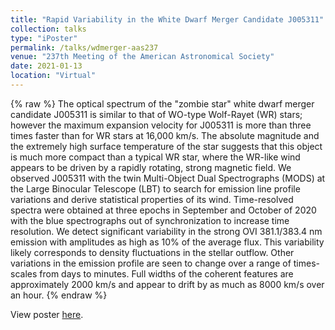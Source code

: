 ```yaml
---
title: "Rapid Variability in the White Dwarf Merger Candidate J005311"
collection: talks
type: "iPoster"
permalink: /talks/wdmerger-aas237
venue: "237th Meeting of the American Astronomical Society"
date: 2021-01-13
location: "Virtual"
---
```


{% raw %}
The optical spectrum of the "zombie star" white dwarf merger candidate J005311 is similar to that of WO-type Wolf-Rayet (WR) stars; however the maximum expansion velocity for J005311 is more than three times faster than for WR stars at 16,000 km/s. The absolute magnitude and the extremely high surface temperature of the star suggests that this object is much more compact than a typical WR star, where the WR-like wind appears to be driven by a rapidly rotating, strong magnetic field. We observed J005311 with the twin Multi-Object Dual Spectrographs (MODS) at the Large Binocular Telescope (LBT) to search for emission line profile variations and derive statistical properties of its wind. Time-resolved spectra were obtained at three epochs in September and October of 2020 with the blue spectrographs out of synchronization to increase time resolution. We detect significant variability in the strong OVI 381.1/383.4 nm emission with amplitudes as high as 10% of the average flux. This variability likely corresponds to density fluctuations in the stellar outflow. Other variations in the emission profile are seen to change over a range of times-scales from days to minutes. Full widths of the coherent features are approximately 2000 km/s and appear to drift by as much as 8000 km/s over an hour.
{% endraw %}

View poster [here](https://charlottemwood.com/files/iposter_aas2021.pdf).